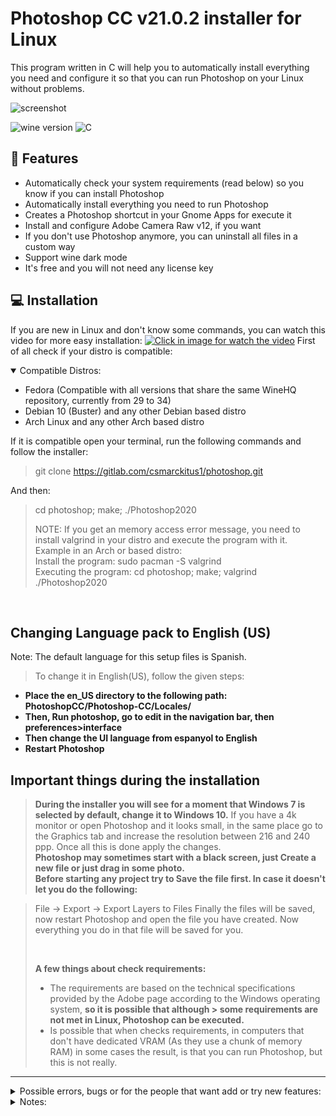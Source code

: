 # Photoshop CC v21.0.2 installer for Linux
This program written in C will help you to automatically install everything you need and configure it so that you can run Photoshop on your Linux without problems.

![screenshot](images/background.jpg)

![wine version](https://img.shields.io/badge/wine-6.0-red) ![C](https://img.shields.io/badge/C-99-blue)

## :rocket: Features
- Automatically check your system requirements (read below) so you know if you can install Photoshop
- Automatically install everything you need to run Photoshop
- Creates a Photoshop shortcut in your Gnome Apps for execute it
- Install and configure Adobe Camera Raw v12, if you want
- If you don't use Photoshop anymore, you can uninstall all files in a custom way
- Support wine dark mode
- It's free and you will not need any license key

## :computer: Installation
If you are new in Linux and don't know some commands, you can watch this video for more easy installation:
[![Click in image for watch the video](https://i.ytimg.com/vi/yF7nvzaIITg/hqdefault.jpg)](https://www.youtube.com/embed/yF7nvzaIITg)
First of all check if your distro is compatible:
<details open>
<summary>Compatible Distros:</summary>

- Fedora (Compatible with all versions that share the same WineHQ repository, currently from 29 to 34)
- Debian 10 (Buster) and any other Debian based distro
- Arch Linux and any other Arch based distro
</details>
If it is compatible open your terminal, run the following commands and follow the installer:

>
>git clone https://gitlab.com/csmarckitus1/photoshop.git

And then:

>
>cd photoshop; make; ./Photoshop2020
>
>NOTE: If you get an memory access error message, you need to install valgrind in your distro and execute the program with it.
><br>
> Example in an Arch or based distro:
><br>
> Install the program: sudo pacman -S valgrind
><br>
>Executing the program: cd photoshop; make; valgrind ./Photoshop2020

<br>

## **Changing Language pack to English (US)**
>
  Note: The default language for this setup files is Spanish.
  > To change it in English(US), follow the given steps:
  - **Place the en_US directory to the following path: PhotoshopCC/Photoshop-CC/Locales/**
  - **Then, Run photoshop, go to edit in the navigation bar, then preferences>interface**
  - **Then change the UI language from espanyol to English**
  - **Restart Photoshop**


## **Important things during the installation**
>
> **During the installer you will see for a moment that Windows 7 is selected by default, change it to Windows 10.**
>If you have a 4k monitor or open Photoshop and it looks small, in the same place go to the Graphics tab and increase the resolution between 216 and 240 ppp.
>Once all this is done apply the changes.
><br>
>**Photoshop may sometimes start with a black screen, just Create a new file or just drag in some photo.**
><br>
>**Before starting any project try to Save the file first. In case it doesn't let you do the following:**

>File -> Export -> Export Layers to Files
>Finally the files will be saved, now restart Photoshop and open the file you have created. Now everything you do in that file will be saved for you.
>
><br>
>
>**A few things about check requirements:**
>- The requirements are based on the technical specifications provided by the Adobe page according to the Windows operating system, **so it is possible that although > some requirements are not met in Linux, Photoshop can be executed.**
>- Is possible that when checks requirements, in computers that don't have dedicated VRAM (As they use a chunk of memory RAM) in some cases the result, is that you can run Photoshop, but this is not really.
>

---

<details>
<summary>Possible errors, bugs or for the people that want add or try new features:</summary>

<br>

- Errors or bugs:
    - If make not works, copy and paste this in terminal in the current folder:
    > gcc -ggdb3 -O0 -std=c99 -Wall -Werror -Wextra -Wno-sign-compare -Wno-unused-parameter -Wno-unused-variable -Wshadow -pedantic -w -o Photoshop2020 Photoshop.c ./scripts/Requirements.c ./scripts/Installer.c ./scripts/Cameraraw.c ./scripts/Configure.c ./scripts/Uninstaller.c ./Photoshop2020
    >

    <br>

    - If the program has an error in somewhere of installer, first uninstall Photoshop.

    - I have installed Wine but my system does not recognize it, why? If you use any shell different than the default provided by system, you need to add the PATH of the path of installation of WINE.
    
    - If your distro is not compatible you have to modify the program so that the installation can continue and you have to install WineHQ yourself.

<br>

- New features:
    - If you want to try the staging version of Wine, Adobe Camera Raw has not worked for me.
</details>

<details>
<summary>Notes:</summary>

- I use getchar in some lines for clear stdin and doing that a command can be read by scanf.

- The main file is Photoshop.c
</details>

